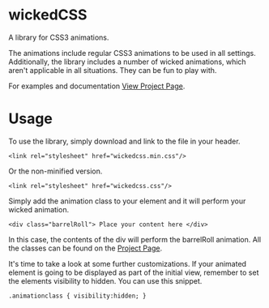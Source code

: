 # wickedCSS
A library for CSS3 animations.

The animations include regular CSS3 animations to be used in all settings. 
Additionally, the library includes a number of wicked animations, which aren't applicable in all situations.
They can be fun to play with.

For examples and documentation [View Project Page](https://kristofferandreasen.github.io/wickedcss/).

# Usage

To use the library, simply download and link to the file in your header.

    <link rel="stylesheet" href="wickedcss.min.css"/>
    
Or the non-minified version.

    <link rel="stylesheet" href="wickedcss.css"/>
    
Simply add the animation class to your element and it will perform your wicked animation.

    <div class="barrelRoll"> Place your content here </div>
    
In this case, the contents of the div will perform the barrelRoll animation. All the classes can be found on the [Project Page](https://kristofferandreasen.github.io/wickedcss/).

It's time to take a look at some further customizations. If your animated element is going to be displayed as part of the initial view, remember to set the elements visibility to hidden. You can use this snippet.

    .animationclass { visibility:hidden; }

